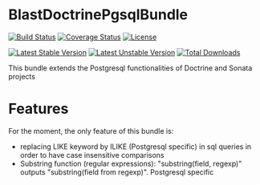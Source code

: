 # BlastDoctrinePgsqlBundle
[![Build Status](https://travis-ci.org/blast-project/DoctrinePgsqlBundle.svg?branch=master)](https://travis-ci.org/blast-project/DoctrinePgsqlBundle)
[![Coverage Status](https://coveralls.io/repos/github/blast-project/DoctrinePgsqlBundle/badge.svg?branch=master)](https://coveralls.io/github/blast-project/DoctrinePgsqlBundle?branch=master)
[![License](https://img.shields.io/github/license/blast-project/DoctrinePgsqlBundle.svg?style=flat-square)](./LICENCE.md)

[![Latest Stable Version](https://poser.pugx.org/blast-project/doctrine-pgsql-bundle/v/stable)](https://packagist.org/packages/blast-project/doctrine-pgsql-bundle)
[![Latest Unstable Version](https://poser.pugx.org/blast-project/doctrine-pgsql-bundle/v/unstable)](https://packagist.org/packages/blast-project/doctrine-pgsql-bundle)
[![Total Downloads](https://poser.pugx.org/blast-project/doctrine-pgsql-bundle/downloads)](https://packagist.org/packages/blast-project/doctrine-pgsql-bundle)


This bundle extends the Postgresql functionalities of Doctrine and Sonata projects

Features
========

For the moment, the only feature of this bundle is:

- replacing LIKE keyword by ILIKE (Postgresql specific) in sql queries in order to have case insensitive comparisons
- Substring function (regular expressions): "substring(field, regexp)" outputs "substring(field from regexp)". Postgresql specific
